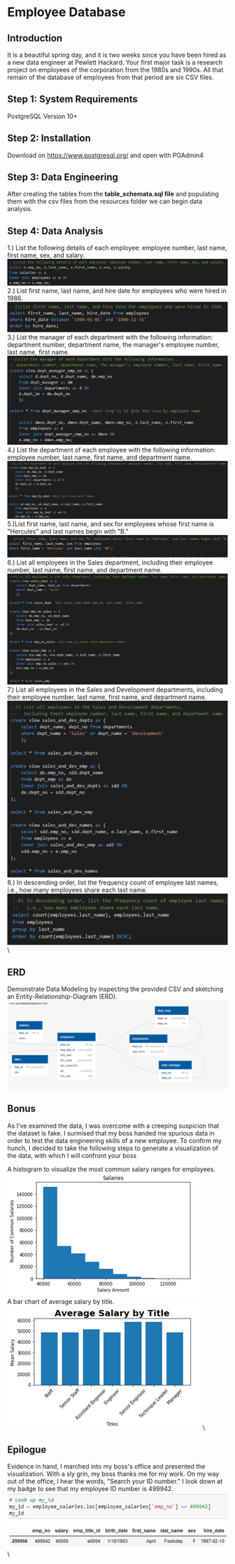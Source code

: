 # Employee Database

## Introduction

It is a beautiful spring day, and it is two weeks since you have been hired as a new data engineer at Pewlett Hackard. Your first major task is a research project on employees of the corporation from the 1980s and 1990s. All that remain of the database of employees from that period are six CSV files.

## Step 1: System Requirements

PostgreSQL Version 10+

## Step 2: Installation

Download on https://www.postgresql.org/ and open with PGAdmin4

## Step 3: Data Engineering

After creating the tables from the <strong>table_schemata.sql file</strong> and populating them with the csv files from the resources folder we can begin data analysis.

## Step 4: Data Analysis

1.) List the following details of each employee: employee number, last name, first name, sex, and salary.\
![](EmployeeSQL/Images/sql1.png)\
2.) List first name, last name, and hire date for employees who were hired in 1986.\
![](EmployeeSQL/Images/sql2.png)\
3.) List the manager of each department with the following information: department number, department name, the manager's employee number, last name, first name.\
![](EmployeeSQL/Images/sql3.png)\
4.) List the department of each employee with the following information: employee number, last name, first name, and department name.\
![](EmployeeSQL/Images/sql4.png)\
5.)List first name, last name, and sex for employees whose first name is "Hercules" and last names begin with "B."\
![](EmployeeSQL/Images/sql5.png)\
6.) List all employees in the Sales department, including their employee number, last name, first name, and department name.\
![](EmployeeSQL/Images/sql6.png)\
7.) List all employees in the Sales and Development departments, including their employee number, last name, first name, and department name.\
![](EmployeeSQL/Images/sql7.png)\
8.) In descending order, list the frequency count of employee last names, i.e., how many employees share each last name.\
![](EmployeeSQL/Images/sql8.png)\

## ERD

Demonstrate Data Modeling by inspecting the provided CSV and sketching an Entity-Relationship-Diagram (ERD).\
![](EmployeeSQL/Images/QuickDBD-export.png)

## Bonus

As I've examined the data, I was overcome with a creeping suspicion that the dataset is fake. I surmised that my boss handed me spurious data in order to test the data engineering skills of a new employee. To confirm my hunch, I decided to take the following steps to generate a visualization of the data, with which I will confront your boss

A histogram to visualize the most common salary ranges for employees.
![](EmployeeSQL/Images/hist.png)\
A bar chart of average salary by title.\
![](EmployeeSQL/Images/bar.png)\

## Epilogue

Evidence in hand, I marched into my boss's office and presented the visualization. With a sly grin, my boss thanks me for my work. On my way out of the office, I hear the words, "Search your ID number." I look down at my badge to see that my employee ID number is 499942.\
![](EmployeeSQL/Images/my_id.png)\
